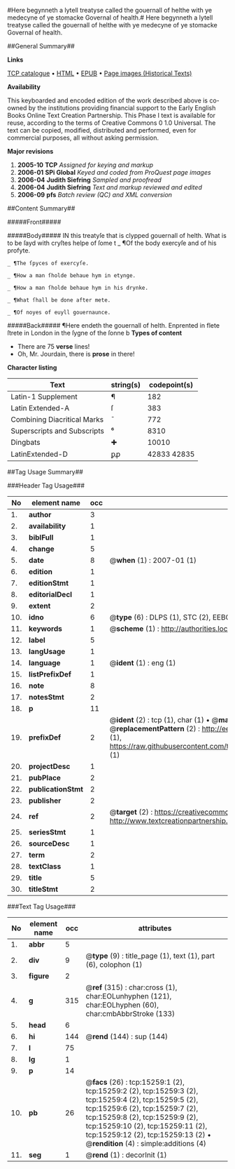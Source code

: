#Here begynneth a lytell treatyse called the gouernall of helthe with ye medecyne of ye stomacke Governal of health.#
Here begynneth a lytell treatyse called the gouernall of helthe with ye medecyne of ye stomacke
Governal of health.

##General Summary##

**Links**

[TCP catalogue](http://www.ota.ox.ac.uk/tcp/)  • 
[HTML](http://tei.it.ox.ac.uk/tcp/Texts-HTML/free/A01/A01994.html)  • 
[EPUB](http://tei.it.ox.ac.uk/tcp/Texts-EPUB/free/A01/A01994.epub) • 
[Page images (Historical Texts)](https://data.historicaltexts.jisc.ac.uk/view?pubId=eebo-99850075e&pageId=eebo-99850075e-15259-1)

**Availability**

This keyboarded and encoded edition of the
	       work described above is co-owned by the institutions
	       providing financial support to the Early English Books
	       Online Text Creation Partnership. This Phase I text is
	       available for reuse, according to the terms of Creative
	       Commons 0 1.0 Universal. The text can be copied,
	       modified, distributed and performed, even for
	       commercial purposes, all without asking permission.

**Major revisions**

1. __2005-10__ __TCP__ *Assigned for keying and markup*
1. __2006-01__ __SPi Global__ *Keyed and coded from ProQuest page images*
1. __2006-04__ __Judith Siefring__ *Sampled and proofread*
1. __2006-04__ __Judith Siefring__ *Text and markup reviewed and edited*
1. __2006-09__ __pfs__ *Batch review (QC) and XML conversion*

##Content Summary##

#####Front#####

#####Body#####
IN this treatyſe that is clypped gouernall of helth. What is to be ſayd with cryſtes helpe of ſome t
    _ ¶Of the body exercyſe and of his profyte.

    _ ¶The ſpyces of exercyſe.

    _ ¶How a man ſholde behaue hym in etynge.

    _ ¶How a man ſholde behaue hym in his drynke.

    _ ¶What ſhall be done after mete.

    _ ¶Of noyes of euyll gouernaunce.

#####Back#####
¶Here endeth the gouernall of helth. Enprented in flete ſtrete in London in the ſygne of the ſonne b
**Types of content**

  * There are 75 **verse** lines!
  * Oh, Mr. Jourdain, there is **prose** in there!

**Character listing**


|Text|string(s)|codepoint(s)|
|---|---|---|
|Latin-1 Supplement|¶|182|
|Latin Extended-A|ſ|383|
|Combining             Diacritical Marks|̄|772|
|Superscripts             and Subscripts|⁶|8310|
|Dingbats|✚|10010|
|LatinExtended-D|ꝑꝓ|42833 42835|

##Tag Usage Summary##

###Header Tag Usage###

|No|element name|occ|attributes|
|---|---|---|---|
|1.|__author__|3||
|2.|__availability__|1||
|3.|__biblFull__|1||
|4.|__change__|5||
|5.|__date__|8| @__when__ (1) : 2007-01 (1)|
|6.|__edition__|1||
|7.|__editionStmt__|1||
|8.|__editorialDecl__|1||
|9.|__extent__|2||
|10.|__idno__|6| @__type__ (6) : DLPS (1), STC (2), EEBO-CITATION (1), PROQUEST (1), VID (1)|
|11.|__keywords__|1| @__scheme__ (1) : http://authorities.loc.gov/ (1)|
|12.|__label__|5||
|13.|__langUsage__|1||
|14.|__language__|1| @__ident__ (1) : eng (1)|
|15.|__listPrefixDef__|1||
|16.|__note__|8||
|17.|__notesStmt__|2||
|18.|__p__|11||
|19.|__prefixDef__|2| @__ident__ (2) : tcp (1), char (1)  •  @__matchPattern__ (2) : ([0-9\-]+):([0-9IVX]+) (1), (.+) (1)  •  @__replacementPattern__ (2) : http://eebo.chadwyck.com/downloadtiff?vid=$1&page=$2 (1), https://raw.githubusercontent.com/textcreationpartnership/Texts/master/tcpchars.xml#$1 (1)|
|20.|__projectDesc__|1||
|21.|__pubPlace__|2||
|22.|__publicationStmt__|2||
|23.|__publisher__|2||
|24.|__ref__|2| @__target__ (2) : https://creativecommons.org/publicdomain/zero/1.0/ (1), http://www.textcreationpartnership.org/docs/. (1)|
|25.|__seriesStmt__|1||
|26.|__sourceDesc__|1||
|27.|__term__|2||
|28.|__textClass__|1||
|29.|__title__|5||
|30.|__titleStmt__|2||


###Text Tag Usage###

|No|element name|occ|attributes|
|---|---|---|---|
|1.|__abbr__|5||
|2.|__div__|9| @__type__ (9) : title_page (1), text (1), part (6), colophon (1)|
|3.|__figure__|2||
|4.|__g__|315| @__ref__ (315) : char:cross (1), char:EOLunhyphen (121), char:EOLhyphen (60), char:cmbAbbrStroke (133)|
|5.|__head__|6||
|6.|__hi__|144| @__rend__ (144) : sup (144)|
|7.|__l__|75||
|8.|__lg__|1||
|9.|__p__|14||
|10.|__pb__|26| @__facs__ (26) : tcp:15259:1 (2), tcp:15259:2 (2), tcp:15259:3 (2), tcp:15259:4 (2), tcp:15259:5 (2), tcp:15259:6 (2), tcp:15259:7 (2), tcp:15259:8 (2), tcp:15259:9 (2), tcp:15259:10 (2), tcp:15259:11 (2), tcp:15259:12 (2), tcp:15259:13 (2)  •  @__rendition__ (4) : simple:additions (4)|
|11.|__seg__|1| @__rend__ (1) : decorInit (1)|
